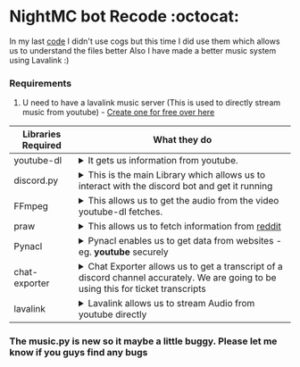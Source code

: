 # NightMC bot Recode :octocat:

In my last [code](https://github.com/TheMinecraftExplorer/NightMC-bot) I didn't use cogs but this time I did use them which allows us to understand the files better
Also I have made a better music system using Lavalink :)

### Requirements
1. U need to have a lavalink music server (This is used to directly stream music from youtube) - [Create one for free over here](https://client.bombhost.cloud/)


Libraries Required | What they do
------------------ | ------------
youtube-dl | <details><summary>It gets us information from youtube.</summary> <p> More information can be found [here](https://pypi.org/project/youtube_dl/)</p></details>
discord.py | <details><summary>This is the main Library which allows us to interact with the discord bot and get it running</summary> <p> More information can be found [here](https://pypi.org/project/discord.py/)</p></details>
FFmpeg | <details><summary>This allows us to get the audio from the video youtube-dl fetches.</summary> <p> More information can be found [here](https://ffmpeg.org/)</p></details>
praw | <details><summary>This allows us to fetch information from [reddit](https://www.reddit.com/)</summary> <p> More information can be found [here](https://pypi.org/project/praw/)</p></details>
Pynacl | <details><summary>Pynacl enables us to get data from websites -eg. **youtube** securely</summary> <p> More information can be found [here](https://pypi.org/project/PyNaCl/)</p></details>
chat-exporter | <details><summary>Chat Exporter allows us to get a transcript of a discord channel accurately. We are going to be using this for ticket transcripts</summary> <p> More information can be found [here](https://pypi.org/project/chat-exporter/)</p></details>
lavalink | <details><summary>Lavalink allows us to stream Audio from youtube directly</summary> <p> More information can be found [here](https://lavalink.readthedocs.io/en/latest/overview.html)</p></details>

### The music.py is new so it maybe a little buggy. Please let me know if you guys find any bugs